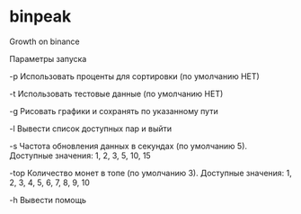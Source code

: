 # binpeak
Growth on binance

Параметры запуска

-p Использовать проценты для сортировки (по умолчанию НЕТ)

-t Использовать тестовые данные (по умолчанию НЕТ)

-g Рисовать графики и сохранять по указанному пути

-l Вывести список доступных пар и выйти

-s Частота обновления данных в секундах (по умолчанию 5). Доступные значения: 1, 2, 3, 5, 10, 15

-top Количество монет в топе (по умолчанию 3). Доступные значения: 1, 2, 3, 4, 5, 6, 7, 8, 9, 10

-h Вывести помощь
